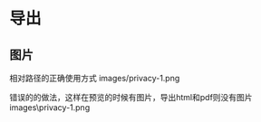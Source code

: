 # 导出
## 图片

相对路径的正确使用方式
images/privacy-1.png

错误的的做法，这样在预览的时候有图片，导出html和pdf则没有图片
images\privacy-1.png 
